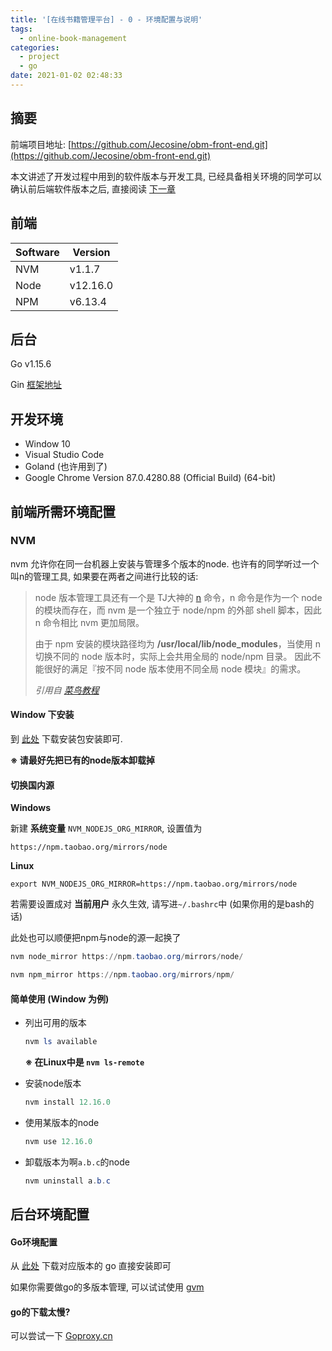 ```yaml
---
title: '[在线书籍管理平台] - 0 - 环境配置与说明'
tags:
  - online-book-management
categories:
  - project
  - go
date: 2021-01-02 02:48:33
---
```


## 摘要

前端项目地址: [https://github.com/Jecosine/obm-front-end.git](https://github.com/Jecosine/obm-front-end.git)

本文讲述了开发过程中用到的软件版本与开发工具, 已经具备相关环境的同学可以确认前后端软件版本之后, 直接阅读 [下一章]()

## 前端

| Software | Version  |
| -------- | -------- |
| NVM      | v1.1.7   |
| Node     | v12.16.0 |
| NPM      | v6.13.4  |

## 后台

Go  v1.15.6

Gin [框架地址](https://github.com/gin-gonic/gin)

## 开发环境

- Window 10 
- Visual Studio Code
- Goland (也许用到了)
- Google Chrome Version 87.0.4280.88 (Official Build) (64-bit)



## 前端所需环境配置

### NVM

nvm 允许你在同一台机器上安装与管理多个版本的node. 也许有的同学听过一个叫n的管理工具, 如果要在两者之间进行比较的话:

> node 版本管理工具还有一个是 TJ大神的 [n](https://github.com/tj/n) 命令，n 命令是作为一个 node 的模块而存在，而 nvm 是一个独立于 node/npm 的外部 shell 脚本，因此 n 命令相比 nvm 更加局限。
>
> 由于 npm 安装的模块路径均为 **/usr/local/lib/node_modules**，当使用 n 切换不同的 node 版本时，实际上会共用全局的 node/npm 目录。 因此不能很好的满足『按不同 node 版本使用不同全局 node 模块』的需求。
>
> *引用自 [菜鸟教程](https://www.runoob.com/w3cnote/nvm-manager-node-versions.html)*



#### Window 下安装

到 [此处](https://github.com/coreybutler/nvm-windows/releases) 下载安装包安装即可. 

**※ 请最好先把已有的node版本卸载掉**



#### 切换国内源

**Windows**

新建 **系统变量** `NVM_NODEJS_ORG_MIRROR`,  设置值为

```http
https://npm.taobao.org/mirrors/node
```

**Linux**

```shell
export NVM_NODEJS_ORG_MIRROR=https://npm.taobao.org/mirrors/node
```

若需要设置成对 **当前用户** 永久生效, 请写进`~/.bashrc`中 (如果你用的是bash的话)

此处也可以顺便把npm与node的源一起换了

```powershell
nvm node_mirror https://npm.taobao.org/mirrors/node/
```

```powershell
nvm npm_mirror https://npm.taobao.org/mirrors/npm/
```



#### 简单使用 (Window 为例)

- 列出可用的版本
  ```powershell
  nvm ls available
  ```
	**※ 在Linux中是 `nvm ls-remote`**

- 安装node版本

  ```powershell
  nvm install 12.16.0
  ```

- 使用某版本的node

  ```powershell
  nvm use 12.16.0
  ```

- 卸载版本为啊`a.b.c`的node

  ```powershell
  nvm uninstall a.b.c
  ```



## 后台环境配置

#### Go环境配置

从 [此处](https://golang.google.cn/dl/) 下载对应版本的 go 直接安装即可

如果你需要做go的多版本管理, 可以试试使用 [gvm](https://github.com/moovweb/gvm)



#### **go的下载太慢?**

可以尝试一下 [Goproxy.cn](https://goproxy.cn/) 

